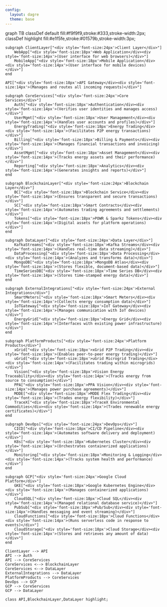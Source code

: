 ```yaml
---
config:
  layout: dagre
  theme: base
---
```

graph TB
    classDef default fill:#f9f9f9,stroke:#333,stroke-width:2px;
    classDef highlight fill:#e1f5fe,stroke:#01579b,stroke-width:3px;

    subgraph ClientLayer["<div style='font-size:24px'>Client Layer</div>"]
        WebApp["<div style='font-size:18px'>Web Application</div><div style='font-size:14px'>(User interface for web browsers)</div>"]
        MobileApp["<div style='font-size:18px'>Mobile Application</div><div style='font-size:14px'>(User interface for mobile devices)</div>"]
    end

    API["<div style='font-size:18px'>API Gateway</div><div style='font-size:14px'>(Manages and routes all incoming requests)</div>"]

    subgraph CoreServices["<div style='font-size:24px'>Core Services</div>"]
        Auth["<div style='font-size:18px'>Authentication</div><div style='font-size:14px'>(Verifies user identities and manages access)</div>"]
        UserMgmt["<div style='font-size:18px'>User Management</div><div style='font-size:14px'>(Handles user accounts and profiles)</div>"]
        EnergyTrading["<div style='font-size:18px'>Energy Trading</div><div style='font-size:14px'>(Facilitates P2P energy transactions)</div>"]
        Billing["<div style='font-size:18px'>Billing & Payments</div><div style='font-size:14px'>(Manages financial transactions and invoicing)</div>"]
        AssetMgmt["<div style='font-size:18px'>Asset Management</div><div style='font-size:14px'>(Tracks energy assets and their performance)</div>"]
        Reporting["<div style='font-size:18px'>Analytics</div><div style='font-size:14px'>(Generates insights and reports)</div>"]
    end

    subgraph BlockchainLayer["<div style='font-size:24px'>Blockchain Layer</div>"]
        BC["<div style='font-size:18px'>Blockchain Service</div><div style='font-size:14px'>(Ensures transparent and secure transactions)</div>"]
        SC["<div style='font-size:18px'>Smart Contracts</div><div style='font-size:14px'>(Automates trading agreements and settlements)</div>"]
        Tokens["<div style='font-size:18px'>POWR & Sparkz Tokens</div><div style='font-size:14px'>(Digital assets for platform operations)</div>"]
    end

    subgraph DataLayer["<div style='font-size:24px'>Data Layer</div>"]
        KafkaStreams["<div style='font-size:18px'>Kafka Streams</div><div style='font-size:14px'>(Handles real-time data streaming)</div>"]
        DataProcessing["<div style='font-size:18px'>Data Processing</div><div style='font-size:14px'>(Analyzes and transforms data)</div>"]
        MongoDB["<div style='font-size:18px'>MongoDB Atlas</div><div style='font-size:14px'>(Stores flexible, document-based data)</div>"]
        TimeSeriesDB["<div style='font-size:18px'>Time Series DB</div><div style='font-size:14px'>(Stores time-stamped energy data)</div>"]
    end

    subgraph ExternalIntegrations["<div style='font-size:24px'>External Integrations</div>"]
        SmartMeters["<div style='font-size:18px'>Smart Meters</div><div style='font-size:14px'>(Collects energy consumption data)</div>"]
        IoTGateway["<div style='font-size:18px'>IoT Gateway</div><div style='font-size:14px'>(Manages communication with IoT devices)</div>"]
        EnergyGrid["<div style='font-size:18px'>Energy Grid</div><div style='font-size:14px'>(Interfaces with existing power infrastructure)</div>"]
    end

    subgraph PlatformProducts["<div style='font-size:24px'>Platform Products</div>"]
        xGrid["<div style='font-size:18px'>xGrid P2P Trading</div><div style='font-size:14px'>(Enables peer-to-peer energy trading)</div>"]
        uGrid["<div style='font-size:18px'>uGrid Microgrid Trading</div><div style='font-size:14px'>(Facilitates trading within microgrids)</div>"]
        Vision["<div style='font-size:18px'>Vision Energy Traceability</div><div style='font-size:14px'>(Tracks energy from source to consumption)</div>"]
        PPA["<div style='font-size:18px'>PPA Vision</div><div style='font-size:14px'>(Manages power purchase agreements)</div>"]
        MODE["<div style='font-size:18px'>MODE Flex Trading</div><div style='font-size:14px'>(Trades energy flexibility)</div>"]
        TraceX["<div style='font-size:18px'>TraceX Environmental Commodities</div><div style='font-size:14px'>(Trades renewable energy certificates)</div>"]
    end

    subgraph DevOps["<div style='font-size:24px'>DevOps</div>"]
        CICD["<div style='font-size:18px'>CI/CD Pipeline</div><div style='font-size:14px'>(Automates software delivery and deployment)</div>"]
        K8s["<div style='font-size:18px'>Kubernetes Cluster</div><div style='font-size:14px'>(Orchestrates containerized applications)</div>"]
        Monitoring["<div style='font-size:18px'>Monitoring & Logging</div><div style='font-size:14px'>(Tracks system health and performance)</div>"]
    end

    subgraph GCP["<div style='font-size:24px'>Google Cloud Platform</div>"]
        GKE["<div style='font-size:18px'>Google Kubernetes Engine</div><div style='font-size:14px'>(Manages containerized applications)</div>"]
        CloudSQL["<div style='font-size:18px'>Cloud SQL</div><div style='font-size:14px'>(Managed relational database service)</div>"]
        PubSub["<div style='font-size:18px'>Pub/Sub</div><div style='font-size:14px'>(Handles messaging and event streaming)</div>"]
        CloudFunctions["<div style='font-size:18px'>Cloud Functions</div><div style='font-size:14px'>(Runs serverless code in response to events)</div>"]
        CloudStorage["<div style='font-size:18px'>Cloud Storage</div><div style='font-size:14px'>(Stores and retrieves any amount of data)</div>"]
    end

    ClientLayer --> API
    API --> Auth
    API --> CoreServices
    CoreServices <--> BlockchainLayer
    CoreServices <--> DataLayer
    ExternalIntegrations --> DataLayer
    PlatformProducts --> CoreServices
    DevOps --> GCP
    GCP --> CoreServices
    GCP --> DataLayer

    class API,BlockchainLayer,DataLayer highlight;